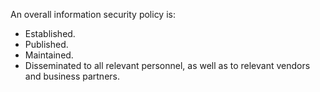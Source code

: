 An overall information security policy is:

- Established.
- Published.
- Maintained.
- Disseminated to all relevant personnel, as well as to relevant vendors and business partners.